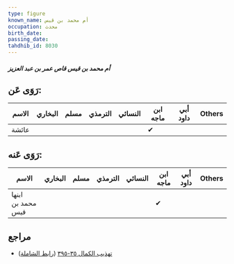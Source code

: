 ```yaml
---
type: figure
known_name: أم محمد بن قيس
occupation: محدث
birth_date:
passing_date:
tahdhib_id: 8030
---
```

##### أم محمد بن قيس قاص عمر بن عبد العزيز

## رَوَى عَن:
| الاسم | البخاري | مسلم | الترمذي | النسائي | ابن ماجه | أبي داود | Others |
| ----- | ------- | ---- | ------- | ------- | -------- | -------- | ------ |
| عائشة |         |      |         |         | ✔        |          |        |
## رَوَى عَنه:
| الاسم             | البخاري | مسلم | الترمذي | النسائي | ابن ماجه | أبي داود | Others |
| ----------------- | ------- | ---- | ------- | ------- | -------- | -------- | ------ |
| ابنها محمد بن قيس |         |      |         |         | ✔        |          |        |
## مراجع
- [تهذيب الكمال ٣٥-٣٩٥](obsidian://open?vault=Tahdhib-al-Kamal&file=Figures/٨٠٣٠-أم%20محمد%20بن%20قيس%20قاص%20عمر%20بن%20عبد%20العزيز) ([رابط الشاملة](https://shamela.ws/book/3722/18994))